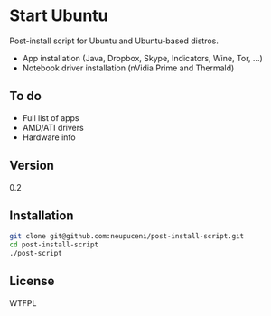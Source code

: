 Start Ubuntu
=========

Post-install script for Ubuntu and Ubuntu-based distros.

  - App installation (Java, Dropbox, Skype, Indicators, Wine, Tor, ...)
  - Notebook driver installation (nVidia Prime and Thermald)

To do
----

  - Full list of apps
  - AMD/ATI drivers
  - Hardware info

Version
----

0.2

Installation
--------------


```sh
git clone git@github.com:neupuceni/post-install-script.git
cd post-install-script
./post-script 
```

License
----

WTFPL
